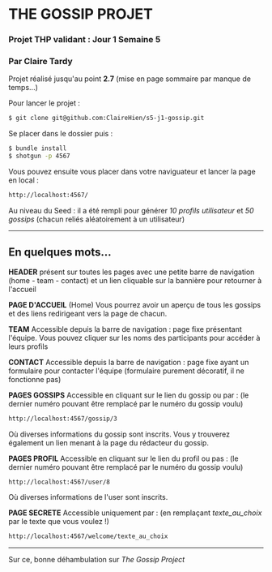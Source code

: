 # THE GOSSIP PROJET 
### Projet THP validant : Jour 1 Semaine 5
### Par Claire Tardy

Projet réalisé jusqu'au point **2.7** (mise en page sommaire par manque de temps...) 

Pour lancer le projet : 

~~~bash
$ git clone git@github.com:ClaireHien/s5-j1-gossip.git
~~~
Se placer dans le dossier puis : 
~~~bash
$ bundle install
$ shotgun -p 4567
~~~ 
Vous pouvez ensuite vous placer dans votre naviguateur et lancer la page en local :
~~~bash
http://localhost:4567/
~~~

Au niveau du Seed : il a été rempli pour générer *10 profils utilisateur* et *50 gossips* (chacun reliés aléatoirement à un utilisateur)

***
## En quelques mots...

**HEADER** présent sur toutes les pages avec une petite barre de navigation (home - team - contact) et un lien cliquable sur la bannière pour retourner à l'accueil

**PAGE D'ACCUEIL** (Home) Vous pourrez avoir un aperçu de tous les gossips et des liens redirigeant vers la page de chacun. 

**TEAM** Accessible depuis la barre de navigation : page fixe présentant l'équipe. Vous pouvez cliquer sur les noms des participants pour accéder à leurs profils

**CONTACT** Accessible depuis la barre de navigation : page fixe ayant un formulaire pour contacter l'équipe (formulaire purement décoratif, il ne fonctionne pas) 

**PAGES GOSSIPS** Accessible en cliquant sur le lien du gossip ou par : (le dernier numéro pouvant être remplacé par le numéro du gossip voulu) 
~~~bash 
http://localhost:4567/gossip/3
~~~ 
Où diverses informations du gossip sont inscrits. 
Vous y trouverez également un lien menant à la page du rédacteur du gossip. 

**PAGES PROFIL** Accessible en cliquant sur le lien du profil ou pas : (le dernier numéro pouvant être remplacé par le numéro du gossip voulu) 
~~~bash 
http://localhost:4567/user/8
~~~ 
Où diverses informations de l'user sont inscrits. 

**PAGE SECRETE** Accessible uniquement par : (en remplaçant *texte_au_choix* par le texte que vous voulez !) 
~~~bash
http://localhost:4567/welcome/texte_au_choix
~~~

*** 

Sur ce, bonne déhambulation sur *The Gossip Project*

